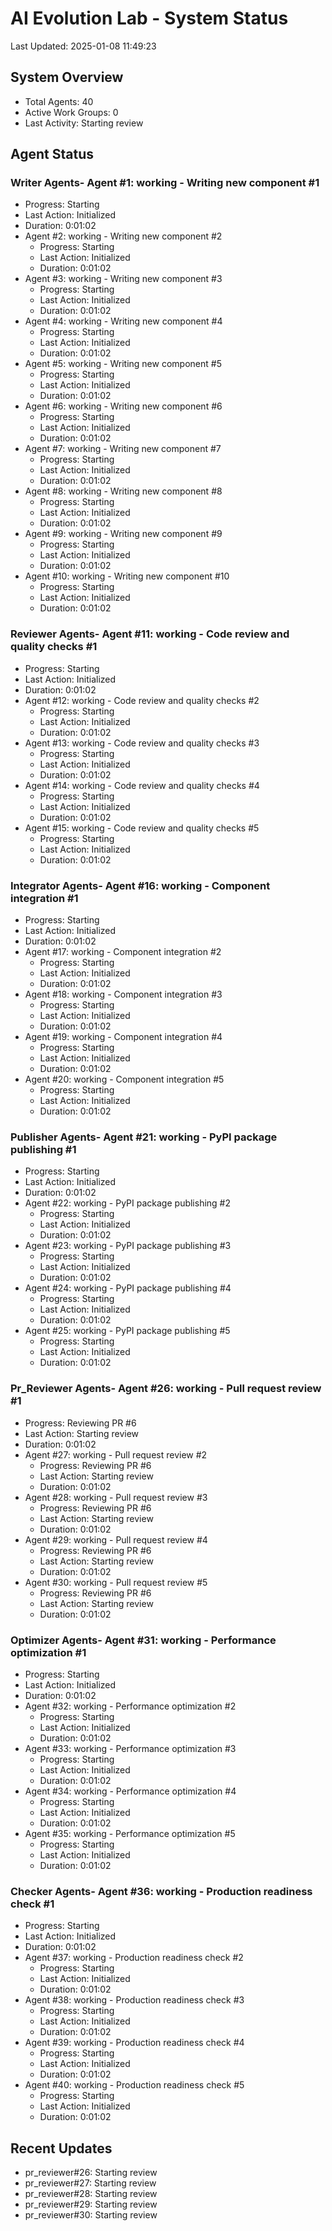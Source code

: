 # AI Evolution Lab - System Status
Last Updated: 2025-01-08 11:49:23

## System Overview
- Total Agents: 40
- Active Work Groups: 0
- Last Activity: Starting review

## Agent Status

### Writer Agents- Agent #1: working - Writing new component #1
  - Progress: Starting
  - Last Action: Initialized
  - Duration: 0:01:02
- Agent #2: working - Writing new component #2
  - Progress: Starting
  - Last Action: Initialized
  - Duration: 0:01:02
- Agent #3: working - Writing new component #3
  - Progress: Starting
  - Last Action: Initialized
  - Duration: 0:01:02
- Agent #4: working - Writing new component #4
  - Progress: Starting
  - Last Action: Initialized
  - Duration: 0:01:02
- Agent #5: working - Writing new component #5
  - Progress: Starting
  - Last Action: Initialized
  - Duration: 0:01:02
- Agent #6: working - Writing new component #6
  - Progress: Starting
  - Last Action: Initialized
  - Duration: 0:01:02
- Agent #7: working - Writing new component #7
  - Progress: Starting
  - Last Action: Initialized
  - Duration: 0:01:02
- Agent #8: working - Writing new component #8
  - Progress: Starting
  - Last Action: Initialized
  - Duration: 0:01:02
- Agent #9: working - Writing new component #9
  - Progress: Starting
  - Last Action: Initialized
  - Duration: 0:01:02
- Agent #10: working - Writing new component #10
  - Progress: Starting
  - Last Action: Initialized
  - Duration: 0:01:02

### Reviewer Agents- Agent #11: working - Code review and quality checks #1
  - Progress: Starting
  - Last Action: Initialized
  - Duration: 0:01:02
- Agent #12: working - Code review and quality checks #2
  - Progress: Starting
  - Last Action: Initialized
  - Duration: 0:01:02
- Agent #13: working - Code review and quality checks #3
  - Progress: Starting
  - Last Action: Initialized
  - Duration: 0:01:02
- Agent #14: working - Code review and quality checks #4
  - Progress: Starting
  - Last Action: Initialized
  - Duration: 0:01:02
- Agent #15: working - Code review and quality checks #5
  - Progress: Starting
  - Last Action: Initialized
  - Duration: 0:01:02

### Integrator Agents- Agent #16: working - Component integration #1
  - Progress: Starting
  - Last Action: Initialized
  - Duration: 0:01:02
- Agent #17: working - Component integration #2
  - Progress: Starting
  - Last Action: Initialized
  - Duration: 0:01:02
- Agent #18: working - Component integration #3
  - Progress: Starting
  - Last Action: Initialized
  - Duration: 0:01:02
- Agent #19: working - Component integration #4
  - Progress: Starting
  - Last Action: Initialized
  - Duration: 0:01:02
- Agent #20: working - Component integration #5
  - Progress: Starting
  - Last Action: Initialized
  - Duration: 0:01:02

### Publisher Agents- Agent #21: working - PyPI package publishing #1
  - Progress: Starting
  - Last Action: Initialized
  - Duration: 0:01:02
- Agent #22: working - PyPI package publishing #2
  - Progress: Starting
  - Last Action: Initialized
  - Duration: 0:01:02
- Agent #23: working - PyPI package publishing #3
  - Progress: Starting
  - Last Action: Initialized
  - Duration: 0:01:02
- Agent #24: working - PyPI package publishing #4
  - Progress: Starting
  - Last Action: Initialized
  - Duration: 0:01:02
- Agent #25: working - PyPI package publishing #5
  - Progress: Starting
  - Last Action: Initialized
  - Duration: 0:01:02

### Pr_Reviewer Agents- Agent #26: working - Pull request review #1
  - Progress: Reviewing PR #6
  - Last Action: Starting review
  - Duration: 0:01:02
- Agent #27: working - Pull request review #2
  - Progress: Reviewing PR #6
  - Last Action: Starting review
  - Duration: 0:01:02
- Agent #28: working - Pull request review #3
  - Progress: Reviewing PR #6
  - Last Action: Starting review
  - Duration: 0:01:02
- Agent #29: working - Pull request review #4
  - Progress: Reviewing PR #6
  - Last Action: Starting review
  - Duration: 0:01:02
- Agent #30: working - Pull request review #5
  - Progress: Reviewing PR #6
  - Last Action: Starting review
  - Duration: 0:01:02

### Optimizer Agents- Agent #31: working - Performance optimization #1
  - Progress: Starting
  - Last Action: Initialized
  - Duration: 0:01:02
- Agent #32: working - Performance optimization #2
  - Progress: Starting
  - Last Action: Initialized
  - Duration: 0:01:02
- Agent #33: working - Performance optimization #3
  - Progress: Starting
  - Last Action: Initialized
  - Duration: 0:01:02
- Agent #34: working - Performance optimization #4
  - Progress: Starting
  - Last Action: Initialized
  - Duration: 0:01:02
- Agent #35: working - Performance optimization #5
  - Progress: Starting
  - Last Action: Initialized
  - Duration: 0:01:02

### Checker Agents- Agent #36: working - Production readiness check #1
  - Progress: Starting
  - Last Action: Initialized
  - Duration: 0:01:02
- Agent #37: working - Production readiness check #2
  - Progress: Starting
  - Last Action: Initialized
  - Duration: 0:01:02
- Agent #38: working - Production readiness check #3
  - Progress: Starting
  - Last Action: Initialized
  - Duration: 0:01:02
- Agent #39: working - Production readiness check #4
  - Progress: Starting
  - Last Action: Initialized
  - Duration: 0:01:02
- Agent #40: working - Production readiness check #5
  - Progress: Starting
  - Last Action: Initialized
  - Duration: 0:01:02


## Recent Updates
- pr_reviewer#26: Starting review
- pr_reviewer#27: Starting review
- pr_reviewer#28: Starting review
- pr_reviewer#29: Starting review
- pr_reviewer#30: Starting review
